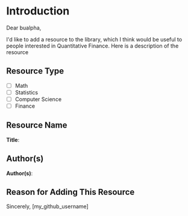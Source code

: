 # Introduction

Dear bualpha,

I'd like to add a resource to the library, which I think would be useful to people interested in Quantitative Finance. Here is a description of the resource

## Resource Type

  - [ ] Math
  - [ ] Statistics
  - [ ] Computer Science
  - [ ] Finance

## Resource Name

**Title**: 

## Author(s)

**Author(s)**:

## Reason for Adding This Resource



Sincerely,
[my_github_username]